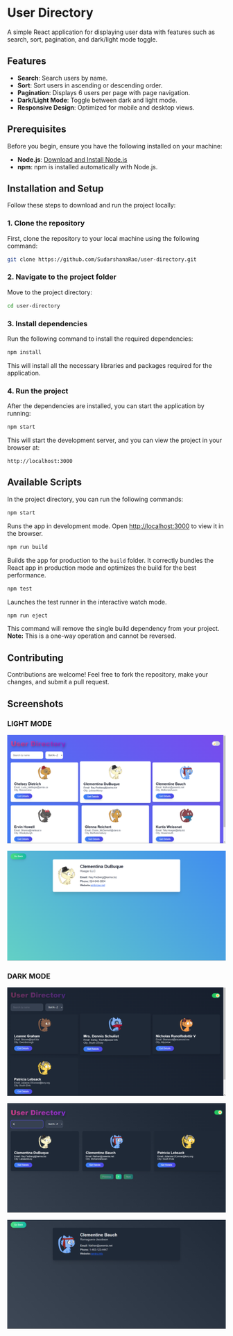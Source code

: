 # User Directory

A simple React application for displaying user data with features such as search, sort, pagination, and dark/light mode toggle.

## Features
- **Search**: Search users by name.
- **Sort**: Sort users in ascending or descending order.
- **Pagination**: Displays 6 users per page with page navigation.
- **Dark/Light Mode**: Toggle between dark and light mode.
- **Responsive Design**: Optimized for mobile and desktop views.

## Prerequisites

Before you begin, ensure you have the following installed on your machine:

- **Node.js**: [Download and Install Node.js](https://nodejs.org/)
- **npm**: npm is installed automatically with Node.js.

## Installation and Setup

Follow these steps to download and run the project locally:

### 1. Clone the repository
First, clone the repository to your local machine using the following command:

```bash
git clone https://github.com/SudarshanaRao/user-directory.git
```

### 2. Navigate to the project folder
Move to the project directory:

```bash
cd user-directory
```

### 3. Install dependencies
Run the following command to install the required dependencies:

```bash
npm install
```

This will install all the necessary libraries and packages required for the application.

### 4. Run the project
After the dependencies are installed, you can start the application by running:

```bash
npm start
```

This will start the development server, and you can view the project in your browser at:

```
http://localhost:3000
```

## Available Scripts
In the project directory, you can run the following commands:

```bash
npm start
```
Runs the app in development mode. Open [http://localhost:3000](http://localhost:3000) to view it in the browser.

```bash
npm run build
```
Builds the app for production to the `build` folder. It correctly bundles the React app in production mode and optimizes the build for the best performance.

```bash
npm test
```
Launches the test runner in the interactive watch mode.

```bash
npm run eject
```
This command will remove the single build dependency from your project. **Note:** This is a one-way operation and cannot be reversed.

## Contributing
Contributions are welcome! Feel free to fork the repository, make your changes, and submit a pull request.

## Screenshots

### LIGHT MODE 
![Image-1](public/Image-1.png)

![Light-User-Details](public/Ligh-User-Details.png)

### DARK MODE
![Dark-Mode](public/Dark-Mode.png)

![Dark-Search](public/Dark-Search.png)

![Dark-User-Details](public/Dark-User-Details.png)


